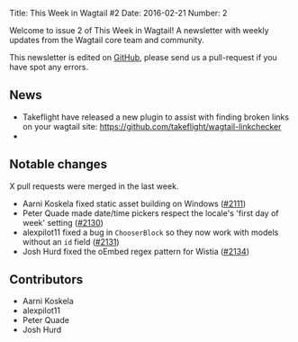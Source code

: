 Title: This Week in Wagtail #2
Date: 2016-02-21
Number: 2

Welcome to issue 2 of This Week in Wagtail! A newsletter with weekly updates from the Wagtail core team and community.

This newsletter is edited on [GitHub](github), please send us a pull-request if you have spot any errors.

[github]: https://github.com/torchbox/this-week-in-wagtail

## News

 - Takeflight have released a new plugin to assist with finding broken links on your wagtail site: https://github.com/takeflight/wagtail-linkchecker
 - 

## Notable changes

X pull requests were merged in the last week.

 - Aarni Koskela fixed static asset building on Windows ([\#2111](https://github.com/torchbox/wagtail/pull/2111))
 - Peter Quade made date/time pickers respect the locale's 'first day of week' setting ([\#2130](https://github.com/torchbox/wagtail/pull/2130))
 - alexpilot11 fixed a bug in ``ChooserBlock`` so they now work with models without an ``id`` field ([\#2131](https://github.com/torchbox/wagtail/pull/2131))
 - Josh Hurd fixed the oEmbed regex pattern for Wistia ([\#2134](https://github.com/torchbox/wagtail/pull/2134))

## Contributors

 - Aarni Koskela
 - alexpilot11
 - Peter Quade
 - Josh Hurd
